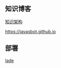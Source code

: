 ## 知识博客

[知识架构](https://www.processon.com/view/link/6577049d4078b3029fb1ebda)

https://javasbot.github.io

## 部署
[lade](https://www.lade.io/dashboard)
